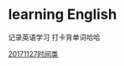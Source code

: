 # learning English

记录英语学习 打卡背单词哈哈


[20171127时间类](https://github.com/chenlsimple998/learning-English/blob/master/20171127%E6%97%B6%E9%97%B4%E7%B1%BB.md)